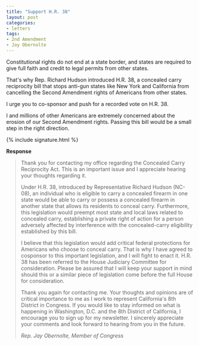 ```yaml
---
title: "Support H.R. 38"
layout: post
categories:
- letters
tags:
- 2nd Amendment
- Jay Obernolte
---
```


Constitutional rights do not end at a state border, and states are required to give full faith and credit to legal permits from other states.

That's why Rep. Richard Hudson introduced H.R. 38, a concealed carry reciprocity bill that stops anti-gun states like New York and California from cancelling the Second Amendment rights of Americans from other states.

I urge you to co-sponsor and push for a recorded vote on H.R. 38.

I and millions of other Americans are extremely concerned about the erosion of our Second Amendment rights. Passing this bill would be a small step in the right direction.

{% include signature.html %}

**Response**

> Thank you for contacting my office regarding the Concealed Carry Reciprocity Act. This is an important issue and I appreciate hearing your thoughts regarding it.
>
> Under H.R. 38, introduced by Representative Richard Hudson (NC-08), an individual who is eligible to carry a concealed firearm in one state would be able to carry or possess a concealed firearm in another state that allows its residents to conceal carry. Furthermore, this legislation would preempt most state and local laws related to concealed carry, establishing a private right of action for a person adversely affected by interference with the concealed-carry eligibility established by this bill.
>
> I believe that this legislation would add critical federal protections for Americans who choose to conceal carry. That is why I have agreed to cosponsor to this important legislation, and I will fight to enact it. H.R. 38 has been referred to the House Judiciary Committee for consideration. Please be assured that I will keep your support in mind should this or a similar piece of legislation come before the full House for consideration.
>
> Thank you again for contacting me. Your thoughts and opinions are of critical importance to me as I work to represent California's 8th District in Congress. If you would like to stay informed on what is happening in Washington, D.C. and the 8th District of California, I encourage you to sign up for my newsletter. I sincerely appreciate your comments and look forward to hearing from you in the future.
>
> <cite>Rep. Jay Obernolte, Member of Congress</cite>